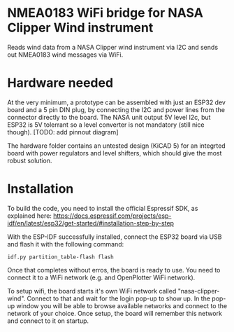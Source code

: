 # NMEA0183 WiFi bridge for NASA Clipper Wind instrument

Reads wind data from a NASA Clipper wind instrument via I2C and sends out NMEA0183 wind messages via WiFi.

# Hardware needed

At the very minimum, a prototype can be assembled with just an ESP32 dev board and a 5 pin DIN plug, by connecting the I2C and power lines from the connector directly to the board. The NASA unit output 5V level I2c, but ESP32 is 5V tolerrant so a level converter is not mandatory (still nice though). [TODO: add pinnout diagram]

The hardware folder contains an untested design (KiCAD 5) for an integrted board with power regulators and level shifters, which should give the most robust solution.

# Installation

To build the code, you need to install the official Espressif SDK, as explained here: https://docs.espressif.com/projects/esp-idf/en/latest/esp32/get-started/#installation-step-by-step

With the ESP-IDF successfully installed, connect the ESP32 board via USB and flash it with the following command:
```
idf.py partition_table-flash flash
```

Once that completes without erros, the board is ready to use. You need to connect it to a WiFi network (e.g. and OpenPlotter WiFi network).

To setup wifi, the board starts it's own WiFi network called "nasa-clipper-wind". Connect to that and wait for the login pop-up to show up. In the pop-up window you will be able to browse available networks and connect to the network of your choice. Once setup, the board will remember this network and connect to it on startup.